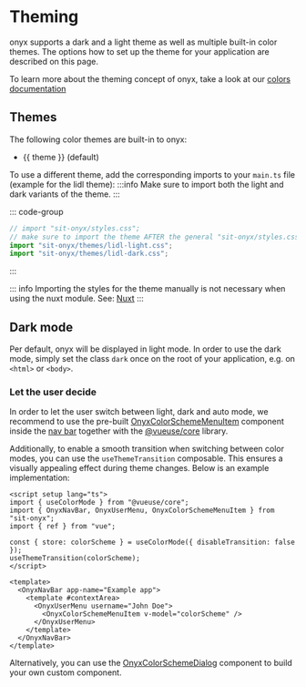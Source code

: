 # Theming

<script setup lang="ts">
import { data } from './theming.data';
</script>

onyx supports a dark and a light theme as well as multiple built-in color themes. The options how to set up the theme for your application are described on this page.

To learn more about the theming concept of onyx, take a look at our [colors documentation](/basics/colors.html)

## Themes

The following color themes are built-in to onyx:

<ul>
  <li v-for="(theme, index) in data.themes" :key="theme">
    {{ theme }}
    <span v-if="index === 0">(default)</span>
  </li>
</ul>

To use a different theme, add the corresponding imports to your `main.ts` file (example for the lidl theme):
:::info
Make sure to import both the light and dark variants of the theme.
:::

::: code-group

```ts [main.ts]
// import "sit-onyx/styles.css";
// make sure to import the theme AFTER the general "sit-onyx/styles.css" file!
import "sit-onyx/themes/lidl-light.css";
import "sit-onyx/themes/lidl-dark.css";
```

:::

::: info
Importing the styles for the theme manually is not necessary when using the nuxt module. See: [Nuxt](/development/packages/nuxt#themes)
:::

## Dark mode

Per default, onyx will be displayed in light mode. In order to use the dark mode, simply set the class `dark` once on the root of your application, e.g. on `<html>` or `<body>`.

### Let the user decide

In order to let the user switch between light, dark and auto mode, we recommend to use the pre-built [OnyxColorSchemeMenuItem](https://storybook.onyx.schwarz/?path=/docs/navigation-modules-colorschememenuitem--docs) component inside the [nav bar](https://storybook.onyx.schwarz/?path=/story/navigation-navbar--with-context-area) together with the [@vueuse/core](https://vueuse.org/core/useColorMode) library.

Additionally, to enable a smooth transition when switching between color modes, you can use the `useThemeTransition` composable. This ensures a visually appealing effect during theme changes.
Below is an example implementation:

```vue
<script setup lang="ts">
import { useColorMode } from "@vueuse/core";
import { OnyxNavBar, OnyxUserMenu, OnyxColorSchemeMenuItem } from "sit-onyx";
import { ref } from "vue";

const { store: colorScheme } = useColorMode({ disableTransition: false });
useThemeTransition(colorScheme);
</script>

<template>
  <OnyxNavBar app-name="Example app">
    <template #contextArea>
      <OnyxUserMenu username="John Doe">
        <OnyxColorSchemeMenuItem v-model="colorScheme" />
      </OnyxUserMenu>
    </template>
  </OnyxNavBar>
</template>
```

Alternatively, you can use the [OnyxColorSchemeDialog](https://storybook.onyx.schwarz/?path=/docs/support-colorschemedialog--docs) component to build your own custom component.
